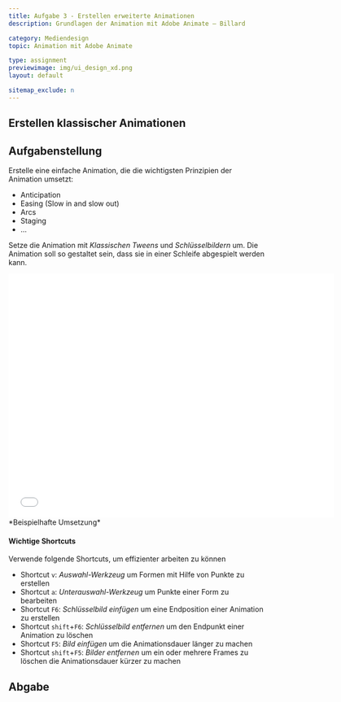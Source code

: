 ```yaml
---
title: Aufgabe 3 - Erstellen erweiterte Animationen
description: Grundlagen der Animation mit Adobe Animate – Billard

category: Mediendesign
topic: Animation mit Adobe Animate

type: assignment
previewimage: img/ui_design_xd.png
layout: default

sitemap_exclude: n
---
```



## Erstellen klassischer Animationen

## Aufgabenstellung

Erstelle eine einfache Animation, die die wichtigsten Prinzipien der Animation umsetzt:

* Anticipation
* Easing (Slow in and slow out)
* Arcs
* Staging
* ...

Setze die Animation mit *Klassischen Tweens* und *Schlüsselbildern* um. Die Animation soll so gestaltet sein, dass sie in einer Schleife abgespielt werden kann.


<iframe src="./html/03-billard-finished.html" style="width:640px; height:480px; border:none; margin: 0 auto;"></iframe>
*Beispielhafte Umsetzung*


#### Wichtige Shortcuts
Verwende folgende Shortcuts, um effizienter arbeiten zu können

- Shortcut `v`: _Auswahl-Werkzeug_ um Formen mit Hilfe von Punkte zu erstellen
- Shortcut `a`: _Unterauswahl-Werkzeug_ um Punkte einer Form zu bearbeiten
- Shortcut `F6`: _Schlüsselbild einfügen_ um eine Endposition einer Animation zu erstellen
- Shortcut `shift`+`F6`: _Schlüsselbild entfernen_ um den Endpunkt einer Animation zu löschen
- Shortcut `F5`: _Bild einfügen_ um die Animationsdauer länger zu machen
- Shortcut `shift`+`F5`: _Bilder entfernen_ um ein oder mehrere Frames zu löschen die Animationsdauer kürzer zu machen




## Abgabe
